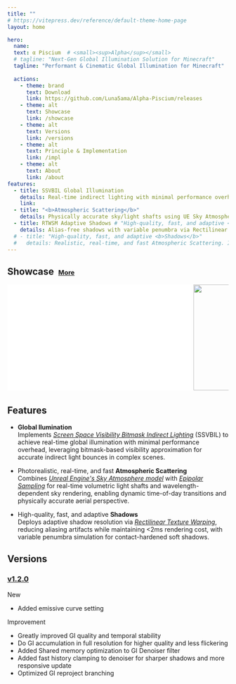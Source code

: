 ```yaml
---
title: ""
# https://vitepress.dev/reference/default-theme-home-page
layout: home

hero:
  name: 
  text: α Piscium  # <small><sup>Alpha</sup></small>
  # tagline: "Next-Gen Global Illumination Solution for Minecraft"
  tagline: "Performant & Cinematic Global Illumination for Minecraft"
  
  actions:
    - theme: brand
      text: Download
      link: https://github.com/Luna5ama/Alpha-Piscium/releases
    - theme: alt
      text: Showcase
      link: /showcase
    - theme: alt
      text: Versions
      link: /versions
    - theme: alt
      text: Principle & Implementation
      link: /impl
    - theme: alt
      text: About
      link: /about
features:
  - title: SSVBIL Global Illumination
    details: Real-time indirect lighting with minimal performance overhead, leveraging bitmask-based visibility approximation for accurate indirect light bounces in complex scenes.
    link: 
  - title: "<b>Atmospheric Scattering</b>"
    details: Physically accurate sky/light shafts using UE Sky Atmosphere and Epipolar Sampling.
  - title: RTWSM Adaptive Shadows # "High-quality, fast, and adaptive <b>Shadows</b>"
    details: Alias-free shadows with variable penumbra via Rectilinear Texture Warping.
  # - title: "High-quality, fast, and adaptive <b>Shadows</b>"
  #   details: Realistic, real-time, and fast Atmospheric Scattering. Including sky and light shafts
---
```


<!-- <br>
**Alpha Piscium: A Cutting-Edge Real-Time Rendering Engine for Photorealistic Global Illumination and Dynamic Atmospheric Effects**  
Alpha Piscium is a high-performance real-time rendering framework integrating state-of-the-art algorithms for physically based global illumination, atmospheric scattering, and adaptive shadow mapping, optimized for cinematic visual fidelity in dynamic environments.   -->

## Showcase &nbsp;<span style='font-size: 70%;'>[More](/showcase/)</span>

<div id="showcase" style="overflow: scroll; overflow-y: hidden;">
  <div style="width: 3000px">
    <iframe width="420" height="240" style="height: 240px; display: inline" src="//player.bilibili.com/player.html?isOutside=true&aid=113936707883228&bvid=BV1eFF1e6E2x&cid=28193129044&p=1" scrolling="no" border="0" frameborder="no" framespacing="0" allowfullscreen="true"></iframe>
    <img style="height: 240px; display: inline" src="/assets/screenshots/v1.2.0/1-new.png">
    <img style="height: 240px; display: inline" src="/assets/screenshots/v1.2.0/7.png">
    <img style="height: 240px; display: inline" src="/assets/screenshots/v1.2.0/3-new.png">
    <img style="height: 240px; display: inline" src="/assets/screenshots/v1.2.0/6-new.png">
    <img style="height: 240px; display: inline" src="/assets/screenshots/v1.2.0/8.png">
  </div>

</div>


## **Features**  

- **Global Ilumination**<br>
Implements [*Screen Space Visibility Bitmask Indirect Lighting*](https://arxiv.org/pdf/2301.11376) (SSVBIL) to achieve real-time global illumination with minimal performance overhead, leveraging bitmask-based visibility approximation for accurate indirect light bounces in complex scenes.  

- Photorealistic, real-time, and fast **Atmospheric Scattering**<br>
Combines [*Unreal Engine's Sky Atmosphere model*](https://sebh.github.io/publications/egsr2020.pdf) with [*Epipolar Sampling*](https://gdcvault.com/play/1018227/Practical-Implementation-of-Light-Scattering) for real-time volumetric light shafts and wavelength-dependent sky rendering, enabling dynamic time-of-day transitions and physically accurate aerial perspective.  

- High-quality, fast, and adaptive **Shadows**<br> 
Deploys adaptive shadow resolution via [*Rectilinear Texture Warping*](https://www.cspaul.com/publications/Rosen.2012.I3D.pydf), reducing aliasing artifacts while maintaining <2ms rendering cost, with variable penumbra simulation for contact-hardened soft shadows.  

<!-- **Technical Distinction**: Unifies academic advancements (SSVBIL, Epipolar Sampling) with production-proven techniques (UE Sky Atmosphere) to balance innovation and practicality, targeting AAA game engines and VFX pipelines. -->


## Versions

### [v1.2.0](https://github.com/Luna5ama/Alpha-Piscium/releases/tag/1.2.0)

New
- Added emissive curve setting

Improvement
- Greatly improved GI quality and temporal stability
- Do GI accumulation in full resolution for higher quality and less flickering
- Added Shared memory optimization to GI Denoiser filter
- Added fast history clamping to denoiser for sharper shadows and more responsive update
- Optimized GI reproject branching

<!-- ## About

Credits: [Luna](https://github.com/Luna5ama) -->


<!-- ## BibTeX

```
@article{Sun2024SVR,
  title={Sparse Voxels Rasterization: Real-time High-fidelity Radiance Field Rendering},
  author={Cheng Sun and Jaesung Choe and Charles Loop and Wei-Chiu Ma and Yu-Chiang Frank Wang},
  journal={ArXiv},
  year={2024},
  volume={abs/2412.04459},
}
``` -->